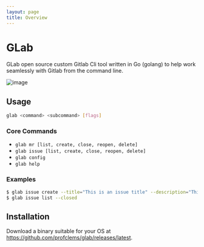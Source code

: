 ```yaml
---
layout: page
title: Overview
---
```


# GLab
GLab open source custom Gitlab Cli tool written in Go (golang) to help work seamlessly with Gitlab from the command line.

![image](https://user-images.githubusercontent.com/41906128/88968573-0b556400-d29f-11ea-8504-8ecd9c292263.png)

## Usage
```bash
glab <command> <subcommand> [flags]
```

### Core Commands

- `glab mr [list, create, close, reopen, delete]`
- `glab issue [list, create, close, reopen, delete]`
- `glab config`
- `glab help`


### Examples
```bash
$ glab issue create --title="This is an issue title" --description="This is a really long description"
$ glab issue list --closed
```

## Installation
Download a binary suitable for your OS at https://github.com/profclems/glab/releases/latest.
    
